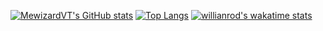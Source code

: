 [![MewizardVT's GitHub stats](https://github-readme-stats.vercel.app/api?username=mewizardvt)](https://github.com/anuraghazra/github-readme-stats)
[![Top Langs](https://github-readme-stats.vercel.app/api/top-langs/?username=mewizardvt)](https://github.com/anuraghazra/github-readme-stats)
[![willianrod's wakatime stats](https://github-readme-stats.vercel.app/api/wakatime?username=mewizardvt)](https://github.com/anuraghazra/github-readme-stats)
